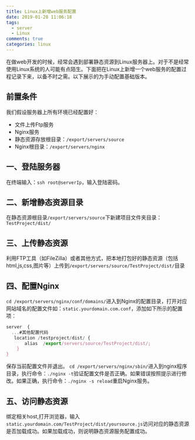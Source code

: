 ```yaml
---
title: Linux上新增web服务配置
date: 2019-01-28 11:06:18
tags:
  - server
  - Linux
comments: true
categories: linux
---
```

在做web开发的时候，经常会遇到部署静态资源到Linux服务器上。对于不是经常使用Linux系统的人可能有点陌生。下面把在Linux上新增一个web服务的配置过程记录下来，以备不时之需。以下展示的为手动配置基础版本。
## 前置条件
我们假设服务器上所有环境已经配置好：
- 文件上传Ftp服务
- Nginx服务
- 静态资源存放根目录：`/export/servers/source`
- Nginx根目录：`/export/servers/nginx`

## 一、登陆服务器
在终端输入：`ssh root@serverIp`，输入登陆密码。
## 二、新增静态资源目录
在静态资源根目录`/export/servers/source`下新建项目文件夹目录：`TestProject/dist/`
## 三、上传静态资源
利用FTP工具（如FileZilla）或者其他方式，把本地打包好的静态资源（包括html,js,css,图片等）上传到`/export/servers/source/TestProject/dist/`目录
## 四、配置Nginx
`cd /export/servers/nginx/conf/domains/`进入到Nginx的配置目录，打开对应网站域名的配置文件如：`static.yourdomain.com.conf`，添加如下所示的配置项：
```js
server  {
  ...#其他配置代码
   location /testproject/dist/ {
       alias  /export/servers/source/TestProject/dist/;
    }
}
```
保存当前配置文件并退出。
`cd /export/servers/nginx/sbin/`进入到nginx程序目录，执行命令：`./nginx -t`验证配置文件是否正确。如果错误按照提示进行修改。如果正确，执行命令：`./nginx -s reload`重启Nginx服务。
## 五、访问静态资源
绑定相关host,打开浏览器，输入`static.yourdomain.com/TestProject/dist/yoursource.js`访问对应的静态资源是否加载成功。如果加载成功，则说明静态资源服务配置成功。
